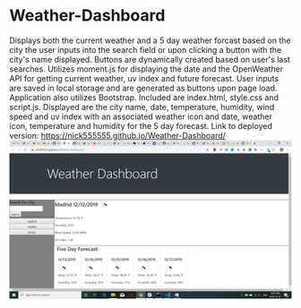 # Weather-Dashboard

Displays both the current weather and a 5 day weather forcast based on the city the user inputs into the search field or upon clicking a button with the city's name displayed. Buttons are dynamically created based on user's last searches. Utilizes moment.js for displaying the date and the OpenWeather API for getting current weather, uv index and future forecast. User inputs are saved in local storage and are generated as buttons upon page load. Application also utilizes Bootstrap. Included are index.html, style.css and script.js. Displayed are the city name, date, temperature, humidity, wind speed and uv index with an associated weather icon and date, weather icon, temperature and humidity for the 5 day forecast. Link to deployed version: https://nick555555.github.io/Weather-Dashboard/
![Screenshot of page](pic.png)